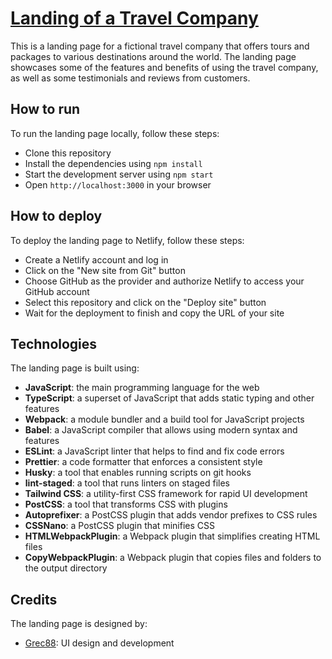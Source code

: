 # [Landing of a Travel Company](https://cheery-souffle-f0172d.netlify.app)

This is a landing page for a fictional travel company that offers tours and packages to various destinations around the world. The landing page showcases some of the features and benefits of using the travel company, as well as some testimonials and reviews from customers.

## How to run

To run the landing page locally, follow these steps:

- Clone this repository
- Install the dependencies using `npm install`
- Start the development server using `npm start`
- Open `http://localhost:3000` in your browser

## How to deploy

To deploy the landing page to Netlify, follow these steps:

- Create a Netlify account and log in
- Click on the "New site from Git" button
- Choose GitHub as the provider and authorize Netlify to access your GitHub account
- Select this repository and click on the "Deploy site" button
- Wait for the deployment to finish and copy the URL of your site

## Technologies

The landing page is built using:

- **JavaScript**: the main programming language for the web
- **TypeScript**: a superset of JavaScript that adds static typing and other features
- **Webpack**: a module bundler and a build tool for JavaScript projects
- **Babel**: a JavaScript compiler that allows using modern syntax and features
- **ESLint**: a JavaScript linter that helps to find and fix code errors
- **Prettier**: a code formatter that enforces a consistent style
- **Husky**: a tool that enables running scripts on git hooks
- **lint-staged**: a tool that runs linters on staged files
- **Tailwind CSS**: a utility-first CSS framework for rapid UI development
- **PostCSS**: a tool that transforms CSS with plugins
- **Autoprefixer**: a PostCSS plugin that adds vendor prefixes to CSS rules
- **CSSNano**: a PostCSS plugin that minifies CSS
- **HTMLWebpackPlugin**: a Webpack plugin that simplifies creating HTML files
- **CopyWebpackPlugin**: a Webpack plugin that copies files and folders to the output directory

## Credits

The landing page is designed by:

- [Grec88](https://github.com/Grec88): UI design and development
